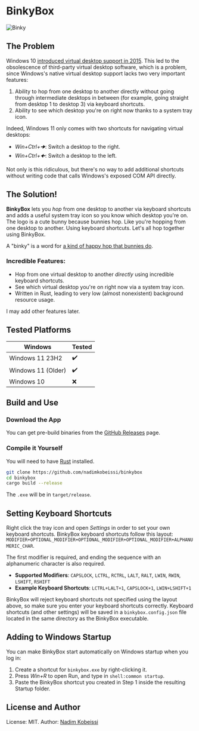 # BinkyBox

![Binky](icons/binky.ico)

## The Problem

Windows 10 [introduced virtual desktop support in 2015](https://www.pcworld.com/article/1936035/virtual-desktops-more-space-and-order-with-windows-10-and-11.html). This led to the obsolescence of third-party virtual desktop software, which is a problem, since Windows's native virtual desktop support lacks two very important features:

1. Ability to hop from one desktop to another directly without going through intermediate desktops in between (for example, going straight from desktop 1 to desktop 3) via keyboard shortcuts.
2. Ability to see which desktop you're on right now thanks to a system tray icon.

Indeed, Windows 11 only comes with two shortcuts for navigating virtual desktops:

- _Win+Ctrl+🠊_: Switch a desktop to the right.
- _Win+Ctrl+🠈_: Switch a desktop to the left.

Not only is this ridiculous, but there's no way to add additional shortcuts without writing code that calls Windows's exposed COM API directly.

## The Solution!

**BinkyBox** lets you _hop_ from one desktop to another via keyboard shortcuts and adds a useful system tray icon so you know which desktop you're on. The logo is a cute bunny because bunnies hop. Like you're hopping from one desktop to another. Using keyboard shortcuts. Let's all hop together using BinkyBox.

A "binky" is a word for [a kind of happy hop that bunnies do](https://www.youtube.com/watch?v=y0ivoIr_xnQ).

### Incredible Features:

- Hop from one virtual desktop to another _directly_ using incredible keyboard shortcuts.
- See which virtual desktop you're on right now via a system tray icon.
- Written in Rust, leading to very low (almost nonexistent) background resource usage.

I may add other features later.

## Tested Platforms

| Windows            | Tested     |
|--------------------|------------|
| Windows 11 23H2    | ✔️         |
| Windows 11 (Older) | ✔️         |
| Windows 10         | ❌         |

## Build and Use

### Download the App

You can get pre-build binaries from the [GitHub Releases](https://github.com/nadimkobeissi/binkybox/releases) page.

### Compile it Yourself

You will need to have [Rust](https://rustup.rs) installed.

```bash
git clone https://github.com/nadimkobeissi/binkybox
cd binkybox
cargo build --release
```

The `.exe` will be in `target/release`.

## Setting Keyboard Shortcuts

Right click the tray icon and open _Settings_ in order to set your own keyboard shortcuts. BinkyBox keyboard shortcuts follow this layout: `MODIFIER+OPTIONAL_MODIFIER+OPTIONAL_MODIFIER+OPTIONAL_MODIFIER+ALPHANUMERIC_CHAR`.

The first modifier is required, and ending the sequence with an alphanumeric character is also required.

- **Supported Modifiers**: `CAPSLOCK`, `LCTRL`, `RCTRL`, `LALT`, `RALT`, `LWIN`, `RWIN`, `LSHIFT`, `RSHIFT`
- **Example Keyboard Shortcuts**: `LCTRL+LALT+1`, `CAPSLOCK+1`, `LWIN+LSHIFT+1`

BinkyBox will reject keyboard shortcuts not specified using the layout above, so make sure you enter your keyboard shortcuts correctly. Keyboard shortcuts (and other settings) will be saved in a `binkybox.config.json` file located in the same directory as the BinkyBox executable.

## Adding to Windows Startup

You can make BinkyBox start automatically on Windows startup when you log in:

1. Create a shortcut for `binkybox.exe` by right-clicking it.
2. Press _Win+R_ to open Run, and type in `shell:common startup`.
3. Paste the BinkyBox shortcut you created in Step 1 inside the resulting Startup folder.

## License and Author

License: MIT. Author: [Nadim Kobeissi](https://nadim.computer)
